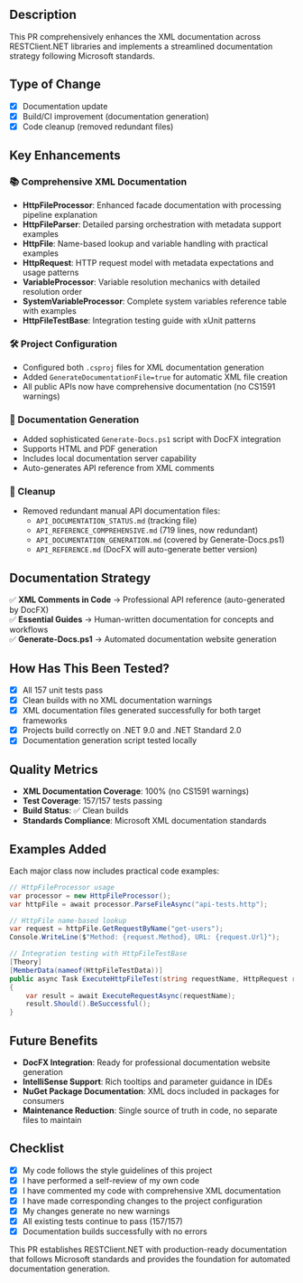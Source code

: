## Description

This PR comprehensively enhances the XML documentation across RESTClient.NET libraries and implements a streamlined documentation strategy following Microsoft standards.

## Type of Change
- [x] Documentation update
- [x] Build/CI improvement (documentation generation)
- [x] Code cleanup (removed redundant files)

## Key Enhancements

### 📚 Comprehensive XML Documentation
- **HttpFileProcessor**: Enhanced facade documentation with processing pipeline explanation
- **HttpFileParser**: Detailed parsing orchestration with metadata support examples
- **HttpFile**: Name-based lookup and variable handling with practical examples
- **HttpRequest**: HTTP request model with metadata expectations and usage patterns
- **VariableProcessor**: Variable resolution mechanics with detailed resolution order
- **SystemVariableProcessor**: Complete system variables reference table with examples
- **HttpFileTestBase**: Integration testing guide with xUnit patterns

### 🛠️ Project Configuration
- Configured both `.csproj` files for XML documentation generation
- Added `GenerateDocumentationFile=true` for automatic XML file creation
- All public APIs now have comprehensive documentation (no CS1591 warnings)

### 🚀 Documentation Generation
- Added sophisticated `Generate-Docs.ps1` script with DocFX integration
- Supports HTML and PDF generation
- Includes local documentation server capability
- Auto-generates API reference from XML comments

### 🧹 Cleanup
- Removed redundant manual API documentation files:
  - `API_DOCUMENTATION_STATUS.md` (tracking file)
  - `API_REFERENCE_COMPREHENSIVE.md` (719 lines, now redundant)
  - `API_DOCUMENTATION_GENERATION.md` (covered by Generate-Docs.ps1)
  - `API_REFERENCE.md` (DocFX will auto-generate better version)

## Documentation Strategy

✅ **XML Comments in Code** → Professional API reference (auto-generated by DocFX)  
✅ **Essential Guides** → Human-written documentation for concepts and workflows  
✅ **Generate-Docs.ps1** → Automated documentation website generation

## How Has This Been Tested?

- [x] All 157 unit tests pass
- [x] Clean builds with no XML documentation warnings
- [x] XML documentation files generated successfully for both target frameworks
- [x] Projects build correctly on .NET 9.0 and .NET Standard 2.0
- [x] Documentation generation script tested locally

## Quality Metrics

- **XML Documentation Coverage**: 100% (no CS1591 warnings)
- **Test Coverage**: 157/157 tests passing
- **Build Status**: ✅ Clean builds
- **Standards Compliance**: Microsoft XML documentation standards

## Examples Added

Each major class now includes practical code examples:

```csharp
// HttpFileProcessor usage
var processor = new HttpFileProcessor();
var httpFile = await processor.ParseFileAsync("api-tests.http");

// HttpFile name-based lookup
var request = httpFile.GetRequestByName("get-users");
Console.WriteLine($"Method: {request.Method}, URL: {request.Url}");

// Integration testing with HttpFileTestBase
[Theory]
[MemberData(nameof(HttpFileTestData))]
public async Task ExecuteHttpFileTest(string requestName, HttpRequest request)
{
    var result = await ExecuteRequestAsync(requestName);
    result.Should().BeSuccessful();
}
```

## Future Benefits

- **DocFX Integration**: Ready for professional documentation website generation
- **IntelliSense Support**: Rich tooltips and parameter guidance in IDEs
- **NuGet Package Documentation**: XML docs included in packages for consumers
- **Maintenance Reduction**: Single source of truth in code, no separate files to maintain

## Checklist

- [x] My code follows the style guidelines of this project
- [x] I have performed a self-review of my own code  
- [x] I have commented my code with comprehensive XML documentation
- [x] I have made corresponding changes to the project configuration
- [x] My changes generate no new warnings
- [x] All existing tests continue to pass (157/157)
- [x] Documentation builds successfully with no errors

This PR establishes RESTClient.NET with production-ready documentation that follows Microsoft standards and provides the foundation for automated documentation generation.
